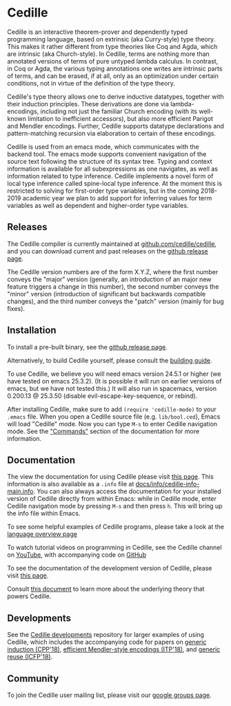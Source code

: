 # Cedille
Cedille is an interactive theorem-prover and dependently typed
programming language, based on extrinsic (aka Curry-style) type theory.
This makes it rather different from type theories like Coq and Agda,
which are intrinsic (aka Church-style).  In Cedille, terms are nothing
more than annotated versions of terms of pure untyped lambda calculus. In
contrast, in Coq or Agda, the various typing annotations one writes
are intrinsic parts of terms, and can be erased, if at all, only as an
optimization under certain conditions, not in virtue of the definition
of the type theory.

Cedille's type theory allows one to derive inductive datatypes,
together with their induction principles.  These derivations are done
via lambda-encodings, including not just the familiar Church encoding
(with its well-known limitation to inefficient accessors), but also
more efficient Parigot and Mendler encodings. Further, Cedille
supports datatype declarations and pattern-matching recursion via
elaboration to certain of these encodings.

Cedille is used from an emacs mode, which communicates with the
backend tool.  The emacs mode supports convenient navigation of
the source text following the structure of its syntax tree.  Typing
and context information is available for all subexpressions as
one navigates, as well as information related to type inference.  Cedille
implements a novel form of local type inference called spine-local type
inference.  At the moment this is restricted to solving for first-order
type variables, but in the coming 2018-2019 academic year we plan
to add support for inferring values for term variables as well as
dependent and higher-order type variables.

## Releases
The Cedille compiler is currently maintained at
[github.com/cedille/cedille](https://github.com/cedille/cedille),
and you can download current and past releases on the
[github release page](https://github.com/cedille/cedille/releases).

The Cedille version numbers are of the form X.Y.Z, where the first
number conveys the "major" version (generally, an introduction of an
major new feature triggers a change in this number), the second
number conveys the "minor" version (introduction of significant but
backwards compatible changes), and the third number conveys the
"patch" version (mainly for bug fixes).

## Installation
To install a pre-built binary, see the
[github release page](https://github.com/cedille/cedille/releases).

Alternatively, to build Cedille yourself, please consult
the [building guide](./BUILD.md).

To use Cedille, we believe you will need emacs
version 24.5.1 or higher (we have tested on emacs 25.3.2).  (It is possible
it will run on earlier versions of emacs, but we have not tested this.)
It will also run in spacemacs, version 0.200.13 @ 25.3.50 (disable 
evil-escape-key-sequence, or rebind).

After installing Cedille,
make sure to add
`(require 'cedille-mode)`
to your `.emacs` file.
When you open a Cedille source file
(e.g. `lib/bool.ced`), Emacs
will load "Cedille" mode.
Now you can type `M-s`
to enter Cedille navigation mode.
See the
["Commands"](https://cedille.github.io/docs/cedille-mode-commands.html)
section of the documentation
for more information.

## Documentation
The view the documentation for using
Cedille please visit
[this page](https://cedille.github.io/docs/).
This information is also available as a `.info` file at
[docs/info/cedille-info-main.info](https://github.com/cedille/cedille.github.io/blob/master/info/cedille-info-main.info).
You can also always access the documentation for
your installed version of Cedille directly from within Emacs:
while in Cedille mode, enter Cedille
navigation mode by pressing `M-s` and then press `h`.
This will bring up the info file within Emacs.

To see some helpful examples of Cedille programs,
please take a look at the
[language overview page](https://cedille.github.io/language-overview/)

To watch tutorial videos on programming in Cedille, see the Cedille channel on
[YouTube](https://www.youtube.com/channel/UCfV0BJz4nltlj-4yWNZ34lw), with
accompanying code on [GitHub](https://github.com/cedille/cedille-cast)

To see the documentation of the development version of
Cedille, please visit
[this page](https://cedille.github.io/cedille/html/).

Consult
[this document](https://github.com/cedille/cedille.github.io/blob/master/semantics.pdf)
to learn more about
the underlying theory that powers Cedille.


## Developments

See the [Cedille developments](https://github.com/cedille/cedille-developments) repository
for larger examples of using Cedille, which includes the accompanying
code for papers on [generic induction (CPP'18)](http://firsov.ee/impred-ind/impred-ind.pdf), 
[efficient Mendler-style encodings (ITP'18)](https://arxiv.org/abs/1803.02473), 
and [generic reuse (ICFP'18)](https://arxiv.org/abs/1803.08150).

## Community
To join the Cedille user mailing list, please visit our
[google groups page](https://groups.google.com/forum/#!forum/cedille-lang).
